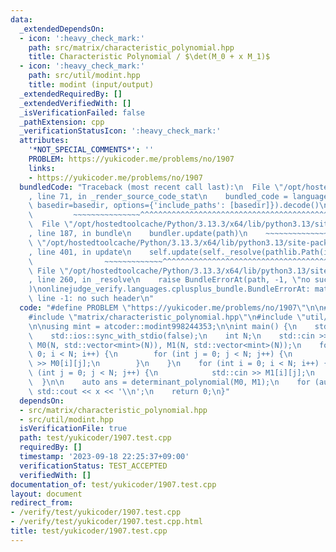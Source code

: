 ```yaml
---
data:
  _extendedDependsOn:
  - icon: ':heavy_check_mark:'
    path: src/matrix/characteristic_polynomial.hpp
    title: Characteristic Polynomial / $\det(M_0 + x M_1)$
  - icon: ':heavy_check_mark:'
    path: src/util/modint.hpp
    title: modint (input/output)
  _extendedRequiredBy: []
  _extendedVerifiedWith: []
  _isVerificationFailed: false
  _pathExtension: cpp
  _verificationStatusIcon: ':heavy_check_mark:'
  attributes:
    '*NOT_SPECIAL_COMMENTS*': ''
    PROBLEM: https://yukicoder.me/problems/no/1907
    links:
    - https://yukicoder.me/problems/no/1907
  bundledCode: "Traceback (most recent call last):\n  File \"/opt/hostedtoolcache/Python/3.13.3/x64/lib/python3.13/site-packages/onlinejudge_verify/documentation/build.py\"\
    , line 71, in _render_source_code_stat\n    bundled_code = language.bundle(stat.path,\
    \ basedir=basedir, options={'include_paths': [basedir]}).decode()\n          \
    \         ~~~~~~~~~~~~~~~^^^^^^^^^^^^^^^^^^^^^^^^^^^^^^^^^^^^^^^^^^^^^^^^^^^^^^^^^^^^^^^^^^\n\
    \  File \"/opt/hostedtoolcache/Python/3.13.3/x64/lib/python3.13/site-packages/onlinejudge_verify/languages/cplusplus.py\"\
    , line 187, in bundle\n    bundler.update(path)\n    ~~~~~~~~~~~~~~^^^^^^\n  File\
    \ \"/opt/hostedtoolcache/Python/3.13.3/x64/lib/python3.13/site-packages/onlinejudge_verify/languages/cplusplus_bundle.py\"\
    , line 401, in update\n    self.update(self._resolve(pathlib.Path(included), included_from=path))\n\
    \                ~~~~~~~~~~~~~^^^^^^^^^^^^^^^^^^^^^^^^^^^^^^^^^^^^^^^^^^^^\n \
    \ File \"/opt/hostedtoolcache/Python/3.13.3/x64/lib/python3.13/site-packages/onlinejudge_verify/languages/cplusplus_bundle.py\"\
    , line 260, in _resolve\n    raise BundleErrorAt(path, -1, \"no such header\"\
    )\nonlinejudge_verify.languages.cplusplus_bundle.BundleErrorAt: matrix/characteristic_polynomial.hpp:\
    \ line -1: no such header\n"
  code: "#define PROBLEM \"https://yukicoder.me/problems/no/1907\"\n\n#include <iostream>\n\
    #include \"matrix/characteristic_polynomial.hpp\"\n#include \"util/modint.hpp\"\
    \n\nusing mint = atcoder::modint998244353;\n\nint main() {\n    std::cin.tie(0);\n\
    \    std::ios::sync_with_stdio(false);\n    int N;\n    std::cin >> N;\n    std::vector<std::vector<mint>>\
    \ M0(N, std::vector<mint>(N)), M1(N, std::vector<mint>(N));\n    for (int i =\
    \ 0; i < N; i++) {\n        for (int j = 0; j < N; j++) {\n            std::cin\
    \ >> M0[i][j];\n        }\n    }\n    for (int i = 0; i < N; i++) {\n        for\
    \ (int j = 0; j < N; j++) {\n            std::cin >> M1[i][j];\n        }\n  \
    \  }\n\n    auto ans = determinant_polynomial(M0, M1);\n    for (auto& x : ans)\
    \ std::cout << x << '\\n';\n    return 0;\n}"
  dependsOn:
  - src/matrix/characteristic_polynomial.hpp
  - src/util/modint.hpp
  isVerificationFile: true
  path: test/yukicoder/1907.test.cpp
  requiredBy: []
  timestamp: '2023-09-18 22:25:37+09:00'
  verificationStatus: TEST_ACCEPTED
  verifiedWith: []
documentation_of: test/yukicoder/1907.test.cpp
layout: document
redirect_from:
- /verify/test/yukicoder/1907.test.cpp
- /verify/test/yukicoder/1907.test.cpp.html
title: test/yukicoder/1907.test.cpp
---
```

